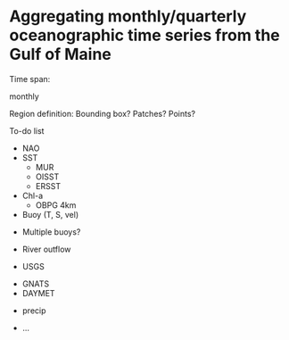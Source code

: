 # Aggregating monthly/quarterly oceanographic time series from the Gulf of Maine

Time span:
  
  monthly

Region definition:
  Bounding box?
  Patches?
  Points?

To-do list
 - NAO
 - SST
   + MUR
   + OISST
   + ERSST
 - Chl-a
   + OBPG 4km
 - Buoy (T, S, vel)
  + Multiple buoys?
 - River outflow
  + USGS
 - GNATS
 - DAYMET
  + precip
 - ...

